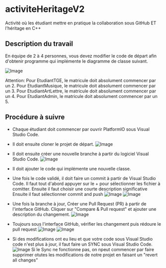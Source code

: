 # activiteHeritageV2
Activité où les étudiant mettre en pratique la collaboration sous GitHub ET l'héritage en C++

## Description du travail
En équipe de 2 à 4 personnes, vous devez modifier le code de départ afin d'obtenir programme qui implémente le diagramme de classe suivant. 

![Image](https://github.com/user-attachments/assets/8f761479-3bb3-4035-a395-d424747589d5)

Attention: 
Pour EtudiantTGE, le matricule doit absolument commencer par un 2.
Pour EtudiantMusique, le matricule doit absolument commencer par un 3.
Pour EtudiantArtLettre, le matricule doit absolument commencer par un 4.
Pour EtudiantAdmin, le matricule doit absolument commencer par un 5.



## Procédure à suivre
- Chaque étudiant doit commencer par ouvrir PlatformIO sous Visual Studio Code.
- Il doit ensuite cloner le projet de départ. 
![Image](https://github.com/user-attachments/assets/66d91811-ae43-4375-b211-b345c203f0ee) 
- Il doit ensuite créer une nouvelle branche à partir du logiciel Visual Studio Code. 
![Image](https://github.com/user-attachments/assets/51e88dc8-f73d-42f9-89fd-96d16d1a37af) 
- Il doit ajouter le code qui implémente une nouvelle classe.
- Une fois le code validé, il doit faire un commit à partir de Visual Studio Code.
  Il faut tout d'abord appuyer sur le + pour sélectionner les fichier à comitter. 
  Ensuite il faut choisir une courte description significative 
  Ensuite il faut sélectionner commit and push 
  ![Image](https://github.com/user-attachments/assets/130fb0f1-e511-428d-a4ef-9fec5e26b483) 
  ![Image](https://github.com/user-attachments/assets/018ffa06-edfb-421b-8415-07fcab7c1a63) 
   
- Une fois la branche à jour, Créer une Pull Request (PR) à partir de l'interface GitHub. Cliquer sur "Compare & Pull request" et ajouter une description du changement.
  ![Image](https://github.com/user-attachments/assets/a53d6219-151b-4ecf-aab6-1a2ab31d1979) 
  
- Toujours sous l'interface GitHub, vérifier les changement puis rédoure le pull request 
  ![Image](https://github.com/user-attachments/assets/fcd8f786-59f6-4892-8dea-b8c825b20120) 
  ![Image](https://github.com/user-attachments/assets/3b1a67ee-7b14-4fbe-8558-59bac187122b) 

- Si des modifications ont eu lieu et que votre code sous Visual Studio code n'est plus à jour, il faut faire un SYNC sous Visual Studio Code. 
  ![Image](https://github.com/user-attachments/assets/5bb9d864-4a0a-4806-829a-da1fbcce38b2) 
  Si le Sync ne fonctionne pas, on npeut commencer par faire supprimer otutes les modifications de notre projet en faisant un "revert all changes"
